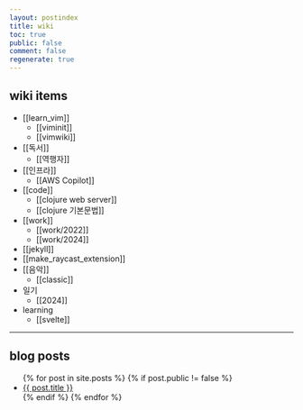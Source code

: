 ```yaml
---
layout: postindex
title: wiki
toc: true
public: false
comment: false
regenerate: true
---
```


## wiki items

- [[learn_vim]]
  - [[viminit]]
  - [[vimwiki]]
- [[독서]]
  - [[역행자]]
- [[인프라]]
  - [[AWS Copilot]]
- [[code]]
    - [[clojure web server]]
    - [[clojure 기본문법]]
- [[work]]
  - [[work/2022]]
  - [[work/2024]]
- [[jekyll]]
- [[make_raycast_extension]]
- [[음악]]
  - [[classic]]
- 일기
  - [[2024]]
- learning
  - [[svelte]]

---

## blog posts

<div>
    <ul>
{% for post in site.posts %}
    {% if post.public != false %}
        <li>
            <a class="post-link" href="{{ post.url | prepend: site.baseurl }}">
                {{ post.title }}
            </a>
        </li>
    {% endif %}
{% endfor %}
    </ul>
</div>
